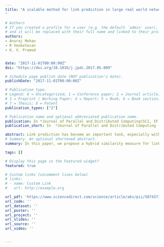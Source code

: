 ```yaml
---
title: "A scalable method for link prediction in large real world networks
"

# Authors
# If you created a profile for a user (e.g. the default `admin` user), write the username (folder name) here 
# and it will be replaced with their full name and linked to their profile.
authors:
- Anuraj Mohan
- R Venketesan
- K. V. Pramod


date: "2017-11-01T00:00:00Z"
doi: "https://doi.org/10.1016/j.jpdc.2017.05.009"

# Schedule page publish date (NOT publication's date).
publishDate: "2017-11-01T00:00:00Z"

# Publication type.
# Legend: 0 = Uncategorized; 1 = Conference paper; 2 = Journal article;
# 3 = Preprint / Working Paper; 4 = Report; 5 = Book; 6 = Book section;
# 7 = Thesis; 8 = Patent
publication_types: ["2"]

# Publication name and optional abbreviated publication name.
publication: In *Journal of Parallel and Distributed Computing(SCI, IF 3.7), Elsevier*
publication_short: In  *Journal of Parallel and Distributed Computing (SCI, IF 3.7), Elsevier*

abstract: Link prediction has become an important task, especially with the rise of large-scale, complex and dynamic networks. The emerging research area of network dynamics and evolution is directly related to predicting new interactions between objects, a possibility in the near future. Recent studies show that the precision of link prediction can be improved to a great extent by including community information in the prediction methods. As traditional community-based link prediction algorithms can run only on stand-alone computers, they are not well suited for most of the large networks. Graph parallelization can be one solution to such problems. Bulk Synchronous Parallel (BSP) programming model is a recently emerged framework for parallelizing graph algorithms. In this paper, we propose a hybrid similarity measure for link prediction in real world networks. We also propose a scalable method for community structure-based link prediction on large networks. This method uses a parallel label propagation algorithm for community detection and a parallel community information-based Adamic–Adar measure for link prediction. We have developed these algorithms using Bulk Synchronous Parallel programming model and tested them with large networks of various domains.
# Summary. An optional shortened abstract.
summary: In this paper, we propose a hybrid similarity measure for link prediction in real world networks. We also propose a scalable method for community structure-based link prediction on large networks.

tags: []

# Display this page in the Featured widget?
featured: true

# Custom links (uncomment lines below)
# links:
# - name: Custom Link
#   url: http://example.org

url_pdf: 'https://www.sciencedirect.com/science/article/abs/pii/S0743731517301600'
url_code: ''
url_dataset: ''
url_poster: ''
url_project: ''
url_slides: ''
url_source: ''
url_video: ''


---
```


